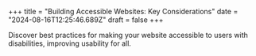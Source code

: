 +++
title = "Building Accessible Websites: Key Considerations"
date = "2024-08-16T12:25:46.689Z"
draft = false
+++

  Discover best practices for making your website accessible to users with disabilities, improving usability for all.
        